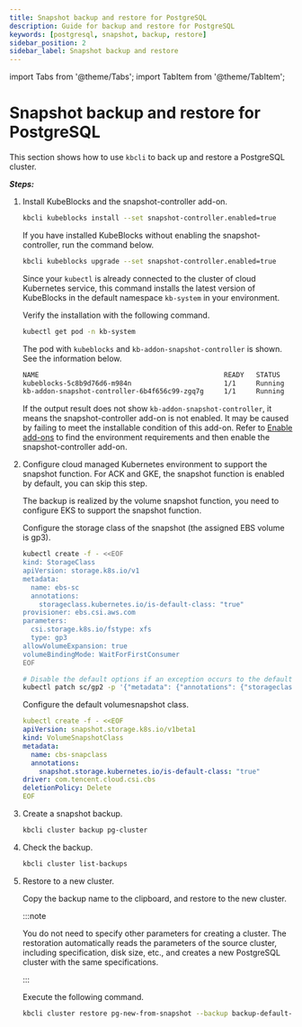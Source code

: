 ```yaml
---
title: Snapshot backup and restore for PostgreSQL
description: Guide for backup and restore for PostgreSQL
keywords: [postgresql, snapshot, backup, restore]
sidebar_position: 2
sidebar_label: Snapshot backup and restore
---
```


import Tabs from '@theme/Tabs';
import TabItem from '@theme/TabItem';

# Snapshot backup and restore for PostgreSQL

This section shows how to use `kbcli` to back up and restore a PostgreSQL cluster.

***Steps:***

1. Install KubeBlocks and the snapshot-controller add-on.

   ```bash
   kbcli kubeblocks install --set snapshot-controller.enabled=true
   ```

   If you have installed KubeBlocks without enabling the snapshot-controller, run the command below.

   ```bash
   kbcli kubeblocks upgrade --set snapshot-controller.enabled=true
   ```

   Since your `kubectl` is already connected to the cluster of cloud Kubernetes service, this command installs the latest version of KubeBlocks in the default namespace `kb-system` in your environment.

   Verify the installation with the following command.

   ```bash
   kubectl get pod -n kb-system
   ```

   The pod with `kubeblocks` and  `kb-addon-snapshot-controller` is shown. See the information below.

   ```bash
   NAME                                              READY   STATUS             RESTARTS      AGE
   kubeblocks-5c8b9d76d6-m984n                       1/1     Running            0             9m
   kb-addon-snapshot-controller-6b4f656c99-zgq7g     1/1     Running            0             9m
   ```

   If the output result does not show `kb-addon-snapshot-controller`, it means the snapshot-controller add-on is not enabled. It may be caused by failing to meet the installable condition of this add-on. Refer to [Enable add-ons](./../../installation/enable-addons.md) to find the environment requirements and then enable the snapshot-controller add-on.

2. Configure cloud managed Kubernetes environment to support the snapshot function. For ACK and GKE, the snapshot function is enabled by default, you can skip this step.

   <Tabs>
   <TabItem value="EKS" label="EKS" default>

   The backup is realized by the volume snapshot function, you need to configure EKS to support the snapshot function.

   Configure the storage class of the snapshot (the assigned EBS volume is gp3).

   ```bash
   kubectl create -f - <<EOF
   kind: StorageClass
   apiVersion: storage.k8s.io/v1
   metadata:
     name: ebs-sc
     annotations:
       storageclass.kubernetes.io/is-default-class: "true"
   provisioner: ebs.csi.aws.com
   parameters:
     csi.storage.k8s.io/fstype: xfs
     type: gp3
   allowVolumeExpansion: true
   volumeBindingMode: WaitForFirstConsumer
   EOF
   ```

   ```bash
   # Disable the default options if an exception occurs to the default gp2 snapshot
   kubectl patch sc/gp2 -p '{"metadata": {"annotations": {"storageclass.kubernetes.io/is-default-class": "false"}}}'
   ```

   </TabItem>

   <TabItem value="TKE" label="TKE">

   Configure the default volumesnapshot class.

   ```yaml
   kubectl create -f - <<EOF
   apiVersion: snapshot.storage.k8s.io/v1beta1
   kind: VolumeSnapshotClass
   metadata:
     name: cbs-snapclass
     annotations: 
       snapshot.storage.kubernetes.io/is-default-class: "true"
   driver: com.tencent.cloud.csi.cbs
   deletionPolicy: Delete
   EOF
   ```

   </TabItem>
   </Tabs>

3. Create a snapshot backup.

   ```bash
   kbcli cluster backup pg-cluster
   ```

4. Check the backup.

   ```bash
   kbcli cluster list-backups
   ```

5. Restore to a new cluster.

   Copy the backup name to the clipboard, and restore to the new cluster.

   :::note

   You do not need to specify other parameters for creating a cluster. The restoration automatically reads the parameters of the source cluster, including specification, disk size, etc., and creates a new PostgreSQL cluster with the same specifications.

   :::

   Execute the following command.

   ```bash
   kbcli cluster restore pg-new-from-snapshot --backup backup-default-pg-cluster-20221124113440
   ```

